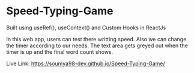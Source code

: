 # Speed-Typing-Game

Built using useRef(), useContext() and Custom Hooks in ReactJs

In this web app, users can test there writting speed. Also we can change the timer according to our needs. The text area gets greyed out when the timer is up and the final word count shows.

Live Link: https://soumya98-dev.github.io/Speed-Typing-Game/
